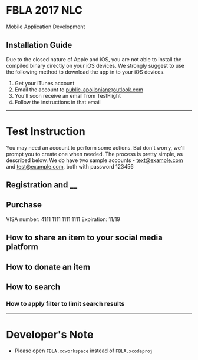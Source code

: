 # FBLA 2017 NLC
Mobile Application Development

## Installation Guide
Due to the closed nature of Apple and iOS, you are not able to install the compiled binary directly on your iOS devices. We strongly suggest to use the following method to download the app in to your iOS devices.

1. Get your iTunes account
2. Email the account to public-apollonian@outlook.com
3. You'll soon receive an email from TestFlight
4. Follow the instructions in that email

---

# Test Instruction
You may need an account to perform some actions. But don't worry, we'll prompt you to create one when needed. 
The process is pretty simple, as described below. 
We do have two sample accounts - text@example.com and test@example.com, both with password 123456

## Registration and __

## Purchase
VISA number: 4111 1111 1111 1111
Expiration: 11/19

## How to share an item to your social media platform

## How to donate an item

## How to search

### How to apply filter to limit search results

--- 

# Developer's Note
- Please open `FBLA.xcworkspace` instead of `FBLA.xcodeproj`
